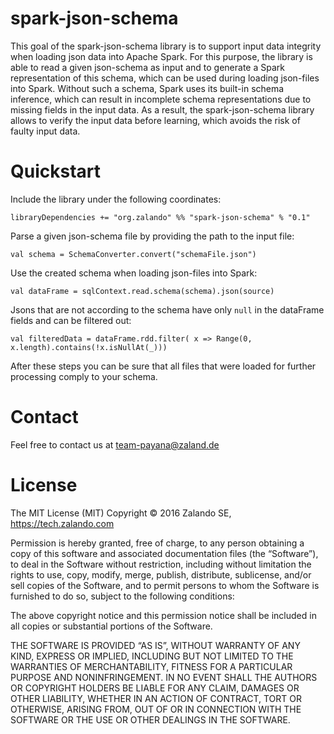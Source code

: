 # spark-json-schema

This goal of the spark-json-schema library is to support input data integrity when loading json data into Apache Spark.
For this purpose, the library is able to read a given json-schema as input and to generate a Spark representation of this schema, which can be used during loading json-files into Spark.
Without such a schema, Spark uses its built-in schema inference, which can result in incomplete schema representations due to missing fields in the input data.
As a result, the spark-json-schema library allows to verify the input data before learning, which avoids the risk of faulty input data.

# Quickstart

Include the library under the following coordinates:

    libraryDependencies += "org.zalando" %% "spark-json-schema" % "0.1"

Parse a given json-schema file by providing the path to the input file:
    
    val schema = SchemaConverter.convert("schemaFile.json")
    
Use the created schema when loading json-files into Spark:
    
    val dataFrame = sqlContext.read.schema(schema).json(source)
 
Jsons that are not according to the schema have only `null` in the dataFrame fields and can be filtered out:
    
    val filteredData = dataFrame.rdd.filter( x => Range(0, x.length).contains(!x.isNullAt(_)))
    
After these steps you can be sure that all files that were loaded for further processing comply to your schema.

# Contact

Feel free to contact us at team-payana@zaland.de

# License

The MIT License (MIT) Copyright © 2016 Zalando SE, https://tech.zalando.com

Permission is hereby granted, free of charge, to any person obtaining a copy of this software and associated documentation files (the “Software”), to deal in the Software without restriction, including without limitation the rights to use, copy, modify, merge, publish, distribute, sublicense, and/or sell copies of the Software, and to permit persons to whom the Software is furnished to do so, subject to the following conditions:

The above copyright notice and this permission notice shall be included in all copies or substantial portions of the Software.

THE SOFTWARE IS PROVIDED “AS IS”, WITHOUT WARRANTY OF ANY KIND, EXPRESS OR IMPLIED, INCLUDING BUT NOT LIMITED TO THE WARRANTIES OF MERCHANTABILITY, FITNESS FOR A PARTICULAR PURPOSE AND NONINFRINGEMENT. IN NO EVENT SHALL THE AUTHORS OR COPYRIGHT HOLDERS BE LIABLE FOR ANY CLAIM, DAMAGES OR OTHER LIABILITY, WHETHER IN AN ACTION OF CONTRACT, TORT OR OTHERWISE, ARISING FROM, OUT OF OR IN CONNECTION WITH THE SOFTWARE OR THE USE OR OTHER DEALINGS IN THE SOFTWARE.
